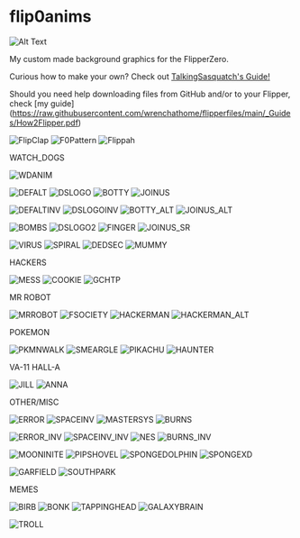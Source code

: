 # flip0anims

![Alt Text](https://i.imgur.com/n0R1dyN.png)
<!---![Alt Text](https://i.imgur.com/M30uHou.png)--->

My custom made background graphics for the FlipperZero.

Curious how to make your own? Check out [TalkingSasquatch's Guide!](https://docs.google.com/document/d/e/2PACX-1vR_nZRakD6iwJVQS8Pf4y7Wm4klcucrC7EKVO8m_DQV63To7e-alqD0yaoO3sTygjcChfcRo80Hdeet/pub)  

Should you need help downloading files from GitHub and/or to your Flipper, check [my guide]
(https://raw.githubusercontent.com/wrenchathome/flipperfiles/main/_Guides/How2Flipper.pdf)


![FlipClap](https://i.imgur.com/066WMqu.gif)
![F0Pattern](https://i.imgur.com/iHQHwRZ.gif)
![Flippah](https://i.imgur.com/MPQPLce.gif)

WATCH_DOGS

![WDANIM](https://i.imgur.com/FN4Dya7.gif)

![DEFALT](https://i.imgur.com/YPmLSpX.gif)
![DSLOGO](https://i.imgur.com/Otms7k8.gif)
![BOTTY](https://i.imgur.com/ta0yopz.gif)
![JOINUS](https://i.imgur.com/8pVc1Mm.gif)


![DEFALTINV](https://i.imgur.com/K2rkpdX.gif)
![DSLOGOINV](https://i.imgur.com/IvfnR6N.gif)
![BOTTY_ALT](https://i.imgur.com/lks0H1Z.gif)
![JOINUS_ALT](https://i.imgur.com/1k6JoXs.gif)

![BOMBS](https://i.imgur.com/b4mey30.gif)
![DSLOGO2](https://i.imgur.com/33sdw0k.gif)
![FINGER](https://i.imgur.com/GhCnHuX.gif)
![JOINUS_SR](https://i.imgur.com/VJQNyr0.gif)


![VIRUS](https://i.imgur.com/05Com4K.gif)
![SPIRAL](https://i.imgur.com/v1sw6sG.gif)
![DEDSEC](https://i.imgur.com/giG9J8m.gif)
![MUMMY](https://i.imgur.com/OXmXnIw.gif)


HACKERS

![MESS](https://i.imgur.com/I1XEuIK.gif)
![COOKIE](https://i.imgur.com/ArgQcbC.gif)
![GCHTP](https://i.imgur.com/7Zl8Z4P.gif)

MR ROBOT

![MRROBOT](https://i.imgur.com/GpI8Ti5.gif)
![FSOCIETY](https://i.imgur.com/87tf3RA.gif)
![HACKERMAN](https://i.imgur.com/kUA2cv2.gif)
![HACKERMAN_ALT](https://i.imgur.com/fCvxqGJ.gif)


POKEMON

![PKMNWALK](https://i.imgur.com/CVrFkBm.gif)
![SMEARGLE](https://i.imgur.com/86jWmmq.gif)
![PIKACHU](https://i.imgur.com/XgZm5Ox.gif)
![HAUNTER](https://i.imgur.com/Rg6WNZ0.gif)


VA-11 HALL-A

![JILL](https://i.imgur.com/qwlauaS.gif)
![ANNA](https://i.imgur.com/c5oyBHf.gif)

OTHER/MISC

![ERROR](https://i.imgur.com/0tEtQ2L.gif)
![SPACEINV](https://i.imgur.com/ArbZfQG.gif)
![MASTERSYS](https://i.imgur.com/4VZrGTk.gif)
![BURNS](https://i.imgur.com/uuB1i0x.gif)

![ERROR_INV](https://i.imgur.com/Wd31oEL.gif)
![SPACEINV_INV](https://i.imgur.com/H6Qn4oB.gif)
![NES](https://i.imgur.com/7lMPOar.gif)
![BURNS_INV](https://i.imgur.com/D7odGzK.gif)

![MOONINITE](https://i.imgur.com/947SNci.gif)
![PIPSHOVEL](https://i.imgur.com/UDR6GiN.gif)
![SPONGEDOLPHIN](https://i.imgur.com/r2HIzJe.gif)
![SPONGEXD](https://i.imgur.com/ocvcEpe.gif)

![GARFIELD](https://i.imgur.com/o230MDa.gif)
![SOUTHPARK](https://i.imgur.com/xdEd6rF.gif)

MEMES

![BIRB](https://i.imgur.com/ijVNUwv.gif)
![BONK](https://i.imgur.com/E6hClBt.gif)
![TAPPINGHEAD](https://i.imgur.com/yeTiwGm.gif)
![GALAXYBRAIN](https://i.imgur.com/71aWYRc.gif)

![TROLL](https://i.imgur.com/YfsVYLU.gif)

